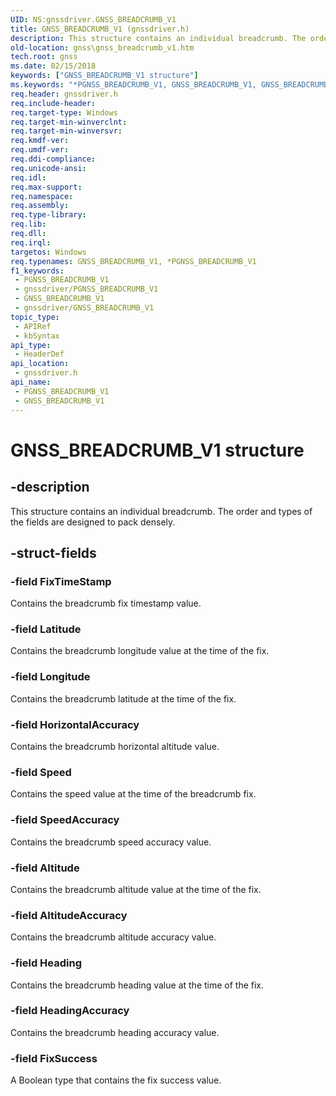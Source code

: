 ```yaml
---
UID: NS:gnssdriver.GNSS_BREADCRUMB_V1
title: GNSS_BREADCRUMB_V1 (gnssdriver.h)
description: This structure contains an individual breadcrumb. The order and types of the fields are designed to pack densely.
old-location: gnss\gnss_breadcrumb_v1.htm
tech.root: gnss
ms.date: 02/15/2018
keywords: ["GNSS_BREADCRUMB_V1 structure"]
ms.keywords: "*PGNSS_BREADCRUMB_V1, GNSS_BREADCRUMB_V1, GNSS_BREADCRUMB_V1 structure [Sensor Devices], PGNSS_BREADCRUMB_V1, PGNSS_BREADCRUMB_V1 structure pointer [Sensor Devices], gnss.gnss_breadcrumb_v1, gnssdriver/GNSS_BREADCRUMB_V1, gnssdriver/PGNSS_BREADCRUMB_V1"
req.header: gnssdriver.h
req.include-header: 
req.target-type: Windows
req.target-min-winverclnt: 
req.target-min-winversvr: 
req.kmdf-ver: 
req.umdf-ver: 
req.ddi-compliance: 
req.unicode-ansi: 
req.idl: 
req.max-support: 
req.namespace: 
req.assembly: 
req.type-library: 
req.lib: 
req.dll: 
req.irql: 
targetos: Windows
req.typenames: GNSS_BREADCRUMB_V1, *PGNSS_BREADCRUMB_V1
f1_keywords:
 - PGNSS_BREADCRUMB_V1
 - gnssdriver/PGNSS_BREADCRUMB_V1
 - GNSS_BREADCRUMB_V1
 - gnssdriver/GNSS_BREADCRUMB_V1
topic_type:
 - APIRef
 - kbSyntax
api_type:
 - HeaderDef
api_location:
 - gnssdriver.h
api_name:
 - PGNSS_BREADCRUMB_V1
 - GNSS_BREADCRUMB_V1
---
```


# GNSS_BREADCRUMB_V1 structure


## -description

This structure contains an individual breadcrumb. The order and types of the fields are designed  to pack densely.

## -struct-fields

### -field FixTimeStamp

Contains the breadcrumb fix timestamp value.

### -field Latitude

Contains the breadcrumb longitude value at the time of the fix.

### -field Longitude

Contains the breadcrumb latitude at the time of the fix.

### -field HorizontalAccuracy

Contains the breadcrumb horizontal altitude value.

### -field Speed

Contains the speed value at the time of the breadcrumb fix.

### -field SpeedAccuracy

Contains the breadcrumb speed accuracy value.

### -field Altitude

Contains the breadcrumb altitude value at the time of the fix.

### -field AltitudeAccuracy

Contains the breadcrumb altitude accuracy value.

### -field Heading

Contains the breadcrumb heading value at the time of the fix.

### -field HeadingAccuracy

Contains the breadcrumb heading accuracy value.

### -field FixSuccess

A Boolean type that contains the fix success value.

